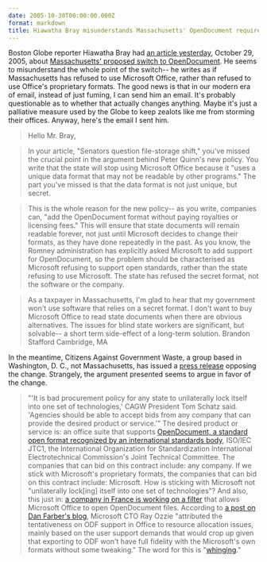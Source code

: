 ```yaml
---
date: 2005-10-30T00:00:00.000Z
format: markdown
title: Hiawatha Bray misunderstands Massachusetts' OpenDocument requirement
---
```


Boston Globe reporter Hiawatha Bray had <a href="http://www.boston.com/business/articles/2005/10/29/senators_question_file_storage_shift/">an article yesterday</a>, October 29, 2005, about <a href="http://www.mass.gov/portal/site/massgovportal/menuitem.59254d74c0e831c14db4a11030468a0c/?pageID=itdterminal&#38;L=4&#38;L0=Home&#38;L1=Policies%2c+Standards+%26+Legal&#38;L2=Open+Standards&#38;L3=Open+Formats&#38;sid=Aitd&#38;b=terminalcontent&#38;f=policies_standards_opendocformfaqs&#38;csid=Aitd">Massachusetts' proposed switch to OpenDocument</a>. He seems to misunderstand the whole point of the switch-- he writes as if Massachusetts has refused to use Microsoft Office, rather than refused to use Office's proprietary formats.
The good news is that in our modern era of email, instead of just fuming, I can send him an email. It's probably questionable as to whether that actually changes anything. Maybe it's just a palliative measure used by the Globe to keep zealots like me from storming their offices. Anyway, here's the email I sent him.
> Hello Mr. Bray,

> In your article, "Senators question file-storage shift," you've missed the crucial point in the argument behind Peter Quinn's new policy. You write that the state will stop using Microsoft Office because it "uses a unique data format that may not be readable by other programs." The part you've missed is that the data format is not just unique, but secret.

> This is the whole reason for the new policy-- as you write, companies can, "add the OpenDocument format without paying royalties or licensing fees." This will ensure that state documents will remain readable forever, not just until Microsoft decides to change their formats, as they have done repeatedly in the past. As you know, the Romney administration has explicitly asked Microsoft to add support for OpenDocument, so the problem should be characterised as Microsoft refusing to support open standards, rather than the state refusing to use Microsoft. The state has refused the secret format, not the software or the company.

> As a taxpayer in Massachusetts, I'm glad to hear that my government won't use software that relies on a secret format. I don't want to buy Microsoft Office to read state documents when there are obvious alternatives. The issues for blind state workers are significant, but solvable-- a short term side-effect of a long-term solution.
> Brandon Stafford
> Cambridge, MA

In the meantime, Citizens Against Government Waste, a group based in Washington, D. C., not Massachusetts, has issued a <a href="http://www.cagw.org/site/News2?page=NewsArticle&#38;id=9286">press release</a> opposing the change. Strangely, the argument presented seems to argue in favor of the change.<br />
> "'It is bad procurement policy for any state to unilaterally lock itself into one set of technologies,' CAGW President Tom Schatz said.  'Agencies should be able to accept bids from any company that can provide the desired product or service.'"
The desired product or service is: an office suite that supports <a href="http://www.oasis-open.org/committees/tc_home.php?wg_abbrev=office">OpenDocument, a standard open format recognized by an international standards body</a>, ISO/IEC JTC1, the International Organization for Standardization International Electrotechnical Commission's Joint Technical Committee. The companies that can bid on this contract include: any company. If we stick with Microsoft's proprietary formats, the companies that can bid on this contract include: Microsoft. How is sticking with Microsoft not "unilaterally lock\[ing\] itself into one set of technologies"?
And also, this just in: <a href="http://www.clever-age.com/references/interne-plugin-openoffice-pour-word-424.html">a company in France is working on a filter</a> that allows Microsoft Office to open OpenDocument files. According to <a href="http://blogs.zdnet.com/BTL/?p=2061">a post on Dan Farber's blog</a>, Microsoft CTO Ray Ozzie "attributed the tentativeness on ODF support in Office to resource allocation issues, mainly based on the user support demands that would crop up given that exporting to ODF won't have full fidelity with the Microsoft's own formats without some tweaking." The word for this is "<a href="http://infosecuritymag.techtarget.com/2003/jan/curmudgeon.shtml">whinging</a>."
